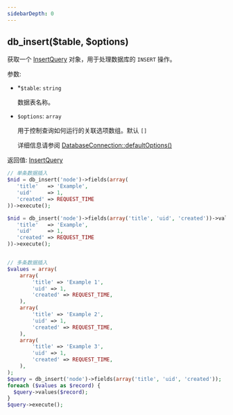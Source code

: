 ```yaml
---
sidebarDepth: 0
---
```


## db_insert($table, $options)

获取一个 [InsertQuery](./InsertQuery) 对象，用于处理数据库的 `INSERT` 操作。

参数:
- <span class="required">*</span>`$table`: `string`

  数据表名称。

- `$options`: `array`

  用于控制查询如何运行的关联选项数组。默认 `[]`

  详细信息请参阅 [DatabaseConnection::defaultOptions()](./DatabaseConnection.html#defaultOptions)

返回值: [InsertQuery](./InsertQuery)


```php
// 单条数据插入
$nid = db_insert('node')->fields(array(
   'title'   => 'Example',
   'uid'     => 1,
   'created' => REQUEST_TIME
))->execute();

$nid = db_insert('node')->fields(array('title', 'uid', 'created'))->values(array(
   'title'   => 'Example',
   'uid'     => 1,
   'created' => REQUEST_TIME
))->execute();


// 多条数据插入
$values = array(
    array(
        'title' => 'Example 1',
        'uid' => 1,
        'created' => REQUEST_TIME,
    ),
    array(
        'title' => 'Example 2',
        'uid' => 1,
        'created' => REQUEST_TIME,
    ),
    array(
        'title' => 'Example 3',
        'uid' => 1,
        'created' => REQUEST_TIME,
    ),
);
$query = db_insert('node')->fields(array('title', 'uid', 'created'));
foreach ($values as $record) {
  $query->values($record);
}
$query->execute();
```

